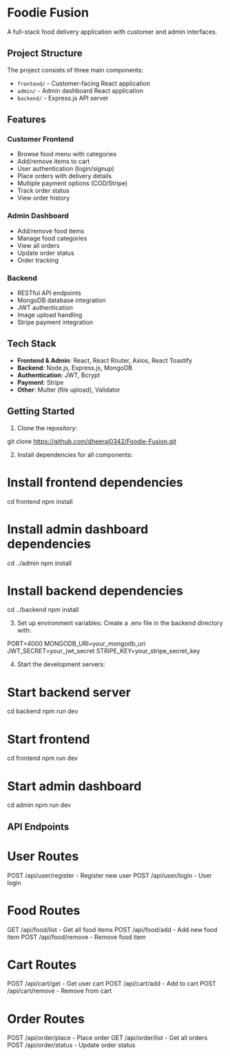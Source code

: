 # Foodie Fusion

A full-stack food delivery application with customer and admin interfaces.

## Project Structure

The project consists of three main components:

- `frontend/` - Customer-facing React application
- `admin/` - Admin dashboard React application  
- `backend/` - Express.js API server

## Features

### Customer Frontend
- Browse food menu with categories
- Add/remove items to cart
- User authentication (login/signup)
- Place orders with delivery details
- Multiple payment options (COD/Stripe)
- Track order status
- View order history

### Admin Dashboard
- Add/remove food items
- Manage food categories
- View all orders
- Update order status
- Order tracking

### Backend
- RESTful API endpoints
- MongoDB database integration
- JWT authentication
- Image upload handling
- Stripe payment integration

## Tech Stack

- **Frontend & Admin**: React, React Router, Axios, React Toastify
- **Backend**: Node.js, Express.js, MongoDB
- **Authentication**: JWT, Bcrypt
- **Payment**: Stripe
- **Other**: Multer (file upload), Validator

## Getting Started

1. Clone the repository:

git clone https://github.com/dheeraj0342/Foodie-Fusion.git

2. Install dependencies for all components:
# Install frontend dependencies
cd frontend
npm install

# Install admin dashboard dependencies
cd ../admin
npm install

# Install backend dependencies
cd ../backend
npm install

3. Set up environment variables: Create a .env file in the backend directory with:


PORT=4000
MONGODB_URI=your_mongodb_uri
JWT_SECRET=your_jwt_secret
STRIPE_KEY=your_stripe_secret_key

4. Start the development servers:

# Start backend server
cd backend
npm run dev

# Start frontend
cd frontend
npm run dev

# Start admin dashboard
cd admin
npm run dev


## API Endpoints

# User Routes
POST /api/user/register - Register new user
POST /api/user/login - User login

# Food Routes
GET /api/food/list - Get all food items
POST /api/food/add - Add new food item
POST /api/food/remove - Remove food item

# Cart Routes
POST /api/cart/get - Get user cart
POST /api/cart/add - Add to cart
POST /api/cart/remove - Remove from cart

# Order Routes
POST /api/order/place - Place order
GET /api/order/list - Get all orders
POST /api/order/status - Update order status
